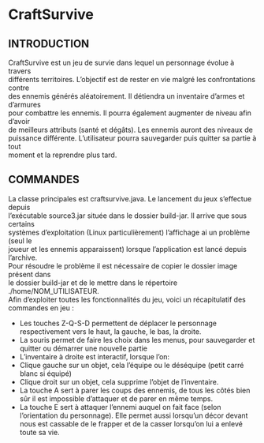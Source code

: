 # CraftSurvive  
## INTRODUCTION  
CraftSurvive est un jeu de survie dans lequel un personnage évolue à travers  
différents territoires. L’objectif est de rester en vie malgré les confrontations contre  
des ennemis générés aléatoirement. Il détiendra un inventaire d’armes et d’armures  
pour combattre les ennemis. Il pourra également augmenter de niveau afin d’avoir  
de meilleurs attributs (santé et dégâts). Les ennemis auront des niveaux de  
puissance différente. L’utilisateur pourra sauvegarder puis quitter sa partie à tout  
moment et la reprendre plus tard.  

## COMMANDES  
La classe principales est craftsurvive.java. Le lancement du jeux s’effectue depuis  
l’exécutable source3.jar située dans le dossier build-jar. Il arrive que sous certains  
systèmes d’exploitation (Linux particulièrement) l’affichage ai un problème (seul le  
joueur et les ennemis apparaissent) lorsque l’application est lancé depuis l’archive.  
Pour résoudre le problème il est nécessaire de copier le dossier image présent dans  
le dossier build-jar et de le mettre dans le répertoire ./home/NOM_UTILISATEUR.  
Afin d’exploiter toutes les fonctionnalités du jeu, voici un récapitulatif des  
commandes en jeu :  
- Les touches Z-Q-S-D permettent de déplacer le personnage respectivement
vers le haut, la gauche, le bas, la droite.
- La souris permet de faire les choix dans les menus, pour sauvegarder et
quitter ou démarrer une nouvelle partie
- L’inventaire à droite est interactif, lorsque l’on:
- Clique gauche sur un objet, cela l’équipe ou le déséquipe (petit carré
blanc si équipé)
- Clique droit sur un objet, cela supprime l’objet de l’inventaire.
- La touche A sert à parer les coups des ennemis, de tous les côtés bien sûr il
est impossible d’attaquer et de parer en même temps.
- La touche E sert à attaquer l’ennemi auquel on fait face (selon l’orientation du
personnage). Elle permet aussi lorsqu’un décor devant nous est cassable de
le frapper et de la casser lorsqu’on lui a enlevé toute sa vie.
